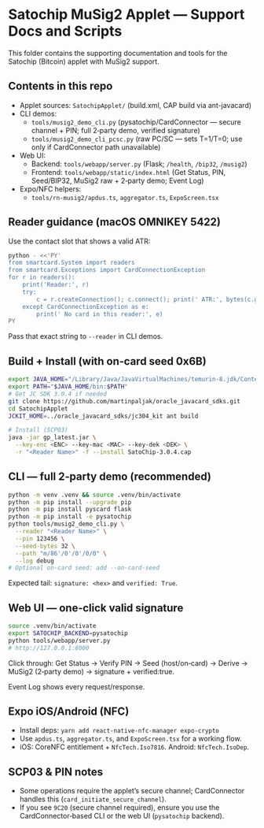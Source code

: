# Satochip MuSig2 Applet — Support Docs and Scripts

This folder contains the supporting documentation and tools for the Satochip (Bitcoin) applet with MuSig2 support.

## Contents in this repo

- Applet sources: `SatochipApplet/` (build.xml, CAP build via ant-javacard)
- CLI demos:
  - `tools/musig2_demo_cli.py` (pysatochip/CardConnector — secure channel + PIN; full 2‑party demo, verified signature)
  - `tools/musig2_demo_cli_pcsc.py` (raw PC/SC — sets T=1/T=0; use only if CardConnector path unavailable)
- Web UI:
  - Backend: `tools/webapp/server.py` (Flask; `/health`, `/bip32`, `/musig2`)
  - Frontend: `tools/webapp/static/index.html` (Get Status, PIN, Seed/BIP32, MuSig2 raw + 2‑party demo; Event Log)
- Expo/NFC helpers:
  - `tools/rn-musig2/apdus.ts`, `aggregator.ts`, `ExpoScreen.tsx`

## Reader guidance (macOS OMNIKEY 5422)

Use the contact slot that shows a valid ATR:

```bash
python - <<'PY'
from smartcard.System import readers
from smartcard.Exceptions import CardConnectionException
for r in readers():
    print('Reader:', r)
    try:
        c = r.createConnection(); c.connect(); print(' ATR:', bytes(c.getATR()).hex()); c.disconnect()
    except CardConnectionException as e:
        print(' No card in this reader:', e)
PY
```

Pass that exact string to `--reader` in CLI demos.

## Build + Install (with on‑card seed 0x6B)

```bash
export JAVA_HOME="/Library/Java/JavaVirtualMachines/temurin-8.jdk/Contents/Home"
export PATH="$JAVA_HOME/bin:$PATH"
# Get JC SDK 3.0.4 if needed
git clone https://github.com/martinpaljak/oracle_javacard_sdks.git
cd SatochipApplet
JCKIT_HOME=../oracle_javacard_sdks/jc304_kit ant build

# Install (SCP03)
java -jar gp_latest.jar \
  --key-enc <ENC> --key-mac <MAC> --key-dek <DEK> \
  -r "<Reader Name>" -f --install SatoChip-3.0.4.cap
```

## CLI — full 2‑party demo (recommended)

```bash
python -m venv .venv && source .venv/bin/activate
python -m pip install --upgrade pip
python -m pip install pyscard flask
python -m pip install -e pysatochip
python tools/musig2_demo_cli.py \
  --reader "<Reader Name>" \
  --pin 123456 \
  --seed-bytes 32 \
  --path "m/86'/0'/0'/0/0" \
  --log debug
# Optional on‑card seed: add --on-card-seed
```

Expected tail: `signature: <hex>` and `verified: True`.

## Web UI — one‑click valid signature

```bash
source .venv/bin/activate
export SATOCHIP_BACKEND=pysatochip
python tools/webapp/server.py
# http://127.0.0.1:8000
```

Click through: Get Status → Verify PIN → Seed (host/on‑card) → Derive → MuSig2 (2‑party demo) → signature + verified:true.

Event Log shows every request/response.

## Expo iOS/Android (NFC)

- Install deps: `yarn add react-native-nfc-manager expo-crypto`
- Use `apdus.ts`, `aggregator.ts`, and `ExpoScreen.tsx` for a working flow.
- iOS: CoreNFC entitlement + `NfcTech.Iso7816`. Android: `NfcTech.IsoDep`.

## SCP03 & PIN notes

- Some operations require the applet’s secure channel; CardConnector handles this (`card_initiate_secure_channel`).
- If you see `9C20` (secure channel required), ensure you use the CardConnector‑based CLI or the web UI (`pysatochip` backend).

